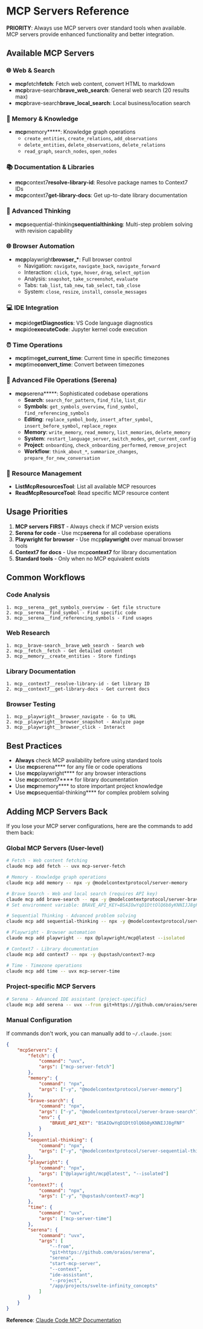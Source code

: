 # MCP Servers Reference

**PRIORITY**: Always use MCP servers over standard tools when available. MCP servers provide enhanced functionality and better integration.

## Available MCP Servers

### 🌐 Web & Search

- **mcp**fetch**fetch**: Fetch web content, convert HTML to markdown
- **mcp**brave-search**brave_web_search**: General web search (20 results max)
- **mcp**brave-search**brave_local_search**: Local business/location search

### 🧠 Memory & Knowledge

- **mcp**memory**\***: Knowledge graph operations
  - `create_entities`, `create_relations`, `add_observations`
  - `delete_entities`, `delete_observations`, `delete_relations`
  - `read_graph`, `search_nodes`, `open_nodes`

### 📚 Documentation & Libraries

- **mcp**context7**resolve-library-id**: Resolve package names to Context7 IDs
- **mcp**context7**get-library-docs**: Get up-to-date library documentation

### 🤔 Advanced Thinking

- **mcp**sequential-thinking**sequentialthinking**: Multi-step problem solving with revision capability

### 🌐 Browser Automation

- **mcp**playwright**browser\_\***: Full browser control
  - Navigation: `navigate`, `navigate_back`, `navigate_forward`
  - Interaction: `click`, `type`, `hover`, `drag`, `select_option`
  - Analysis: `snapshot`, `take_screenshot`, `evaluate`
  - Tabs: `tab_list`, `tab_new`, `tab_select`, `tab_close`
  - System: `close`, `resize`, `install`, `console_messages`

### 💻 IDE Integration

- **mcp**ide**getDiagnostics**: VS Code language diagnostics
- **mcp**ide**executeCode**: Jupyter kernel code execution

### ⏰ Time Operations

- **mcp**time**get_current_time**: Current time in specific timezones
- **mcp**time**convert_time**: Convert between timezones

### 🔧 Advanced File Operations (Serena)

- **mcp**serena**\***: Sophisticated codebase operations
  - **Search**: `search_for_pattern`, `find_file`, `list_dir`
  - **Symbols**: `get_symbols_overview`, `find_symbol`, `find_referencing_symbols`
  - **Editing**: `replace_symbol_body`, `insert_after_symbol`, `insert_before_symbol`, `replace_regex`
  - **Memory**: `write_memory`, `read_memory`, `list_memories`, `delete_memory`
  - **System**: `restart_language_server`, `switch_modes`, `get_current_config`
  - **Project**: `onboarding`, `check_onboarding_performed`, `remove_project`
  - **Workflow**: `think_about_*`, `summarize_changes`, `prepare_for_new_conversation`

### 📄 Resource Management

- **ListMcpResourcesTool**: List all available MCP resources
- **ReadMcpResourceTool**: Read specific MCP resource content

## Usage Priorities

1. **MCP servers FIRST** - Always check if MCP version exists
2. **Serena for code** - Use mcp**serena** for all codebase operations
3. **Playwright for browser** - Use mcp**playwright** over manual browser tools
4. **Context7 for docs** - Use mcp**context7** for library documentation
5. **Standard tools** - Only when no MCP equivalent exists

## Common Workflows

### Code Analysis

```
1. mcp__serena__get_symbols_overview - Get file structure
2. mcp__serena__find_symbol - Find specific code
3. mcp__serena__find_referencing_symbols - Find usages
```

### Web Research

```
1. mcp__brave-search__brave_web_search - Search web
2. mcp__fetch__fetch - Get detailed content
3. mcp__memory__create_entities - Store findings
```

### Library Documentation

```
1. mcp__context7__resolve-library-id - Get library ID
2. mcp__context7__get-library-docs - Get current docs
```

### Browser Testing

```
1. mcp__playwright__browser_navigate - Go to URL
2. mcp__playwright__browser_snapshot - Analyze page
3. mcp__playwright__browser_click - Interact
```

## Best Practices

- **Always** check MCP availability before using standard tools
- Use **mcp**serena\*\*\*\* for any file or code operations
- Use **mcp**playwright\*\*\*\* for any browser interactions
- Use **mcp**context7\*\*\*\* for library documentation
- Use **mcp**memory\*\*\*\* to store important project knowledge
- Use **mcp**sequential-thinking\*\*\*\* for complex problem solving

## Adding MCP Servers Back

If you lose your MCP server configurations, here are the commands to add them back:

### Global MCP Servers (User-level)

```bash
# Fetch - Web content fetching
claude mcp add fetch -- uvx mcp-server-fetch

# Memory - Knowledge graph operations
claude mcp add memory -- npx -y @modelcontextprotocol/server-memory

# Brave Search - Web and local search (requires API key)
claude mcp add brave-search -- npx -y @modelcontextprotocol/server-brave-search
# Set environment variable: BRAVE_API_KEY=BSAIOwYqD1DttOlQ6b8yKNNIJJ8gFNF

# Sequential Thinking - Advanced problem solving
claude mcp add sequential-thinking -- npx -y @modelcontextprotocol/server-sequential-thinking

# Playwright - Browser automation
claude mcp add playwright -- npx @playwright/mcp@latest --isolated

# Context7 - Library documentation
claude mcp add context7 -- npx -y @upstash/context7-mcp

# Time - Timezone operations
claude mcp add time -- uvx mcp-server-time
```

### Project-specific MCP Servers

```bash
# Serena - Advanced IDE assistant (project-specific)
claude mcp add serena -- uvx --from git+https://github.com/oraios/serena serena start-mcp-server --context ide-assistant --project $(pwd)
```

### Manual Configuration

If commands don't work, you can manually add to `~/.claude.json`:

```json
{
	"mcpServers": {
		"fetch": {
			"command": "uvx",
			"args": ["mcp-server-fetch"]
		},
		"memory": {
			"command": "npx",
			"args": ["-y", "@modelcontextprotocol/server-memory"]
		},
		"brave-search": {
			"command": "npx",
			"args": ["-y", "@modelcontextprotocol/server-brave-search"],
			"env": {
				"BRAVE_API_KEY": "BSAIOwYqD1DttOlQ6b8yKNNIJJ8gFNF"
			}
		},
		"sequential-thinking": {
			"command": "npx",
			"args": ["-y", "@modelcontextprotocol/server-sequential-thinking"]
		},
		"playwright": {
			"command": "npx",
			"args": ["@playwright/mcp@latest", "--isolated"]
		},
		"context7": {
			"command": "npx",
			"args": ["-y", "@upstash/context7-mcp"]
		},
		"time": {
			"command": "uvx",
			"args": ["mcp-server-time"]
		},
		"serena": {
			"command": "uvx",
			"args": [
				"--from",
				"git+https://github.com/oraios/serena",
				"serena",
				"start-mcp-server",
				"--context",
				"ide-assistant",
				"--project",
				"/app/projects/svelte-infinity_concepts"
			]
		}
	}
}
```

**Reference**: [Claude Code MCP Documentation](https://docs.anthropic.com/en/docs/claude-code/mcp)

